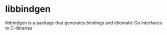 # libbindgen
libbindgen is a package that generates bindings and idiomatic Go interfaces to C-libraries
